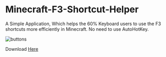 # Minecraft-F3-Shortcut-Helper
A Simple Application, Which helps the 60% Keyboard users to use the F3 shortcuts more efficiently in Minecraft. No need to use AutoHotKey.

![buttons]()

Download [Here](https://github.com/HaxOrWot/F3-Shortcut-Helper/releases/tag/minecraft)
